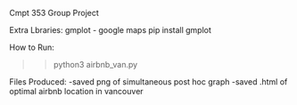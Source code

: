 Cmpt 353 Group Project

Extra Lbraries:
gmplot - google maps 
    pip install gmplot


How to Run:
>> python3 airbnb_van.py


Files Produced:
-saved png of simultaneous post hoc graph
-saved .html of optimal airbnb location in vancouver
    